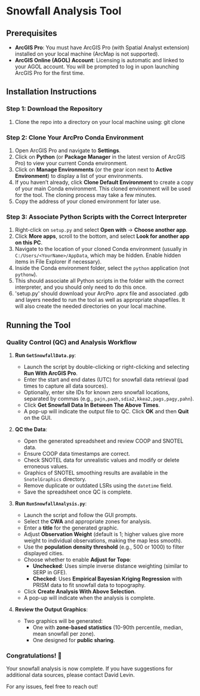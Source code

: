 # Snowfall Analysis Tool

## Prerequisites
- **ArcGIS Pro**: You must have ArcGIS Pro (with Spatial Analyst extension) installed on your local machine (ArcMap is not supported).
- **ArcGIS Online (AGOL) Account**: Licensing is automatic and linked to your AGOL account. You will be prompted to log in upon launching ArcGIS Pro for the first time.

## Installation Instructions

### Step 1: Download the Repository
1. Clone the repo into a directory on your local machine using: git clone 

### Step 2: Clone Your ArcPro Conda Environment
1. Open ArcGIS Pro and navigate to **Settings**.
2. Click on **Python** (or **Package Manager** in the latest version of ArcGIS Pro) to view your current Conda environment.
3. Click on **Manage Environments** (or the gear icon next to **Active Environment**) to display a list of your environments.
4. If you haven’t already, click **Clone Default Environment** to create a copy of your main Conda environment. This cloned environment will be used for the tool. The cloning process may take a few minutes.
5. Copy the address of your cloned environment for later use.

### Step 3: Associate Python Scripts with the Correct Interpreter
1. Right-click on `setup.py` and select **Open with** → **Choose another app**.
2. Click **More apps**, scroll to the bottom, and select **Look for another app on this PC**.
3. Navigate to the location of your cloned Conda environment (usually in `C:/Users/<YourName>/AppData`, which may be hidden. Enable hidden items in File Explorer if necessary).
4. Inside the Conda environment folder, select the `python` application (not `pythonw`).
5. This should associate all Python scripts in the folder with the correct interpreter, and you should only need to do this once.
6. 'setup.py' should download your ArcPro .aprx file and associated .gdb and layers needed to run the tool as well as appropriate shapefiles.  It will also create the needed directories on your local machine.

## Running the Tool

### Quality Control (QC) and Analysis Workflow
1. **Run `GetSnowfallData.py`**:
   - Launch the script by double-clicking or right-clicking and selecting **Run With ArcGIS Pro**.
   - Enter the start and end dates (UTC) for snowfall data retrieval (pad times to capture all data sources).
   - Optionally, enter site IDs for known zero snowfall locations, separated by commas (e.g., `pajn,paoh,sdia2,kkea2,pags,pagy,pahn`).
   - Click **Get Snowfall Data In Between The Above Times**.
   - A pop-up will indicate the output file to QC. Click **OK** and then **Quit** on the GUI.

2. **QC the Data**:
   - Open the generated spreadsheet and review COOP and SNOTEL data.
   - Ensure COOP data timestamps are correct.
   - Check SNOTEL data for unrealistic values and modify or delete erroneous values.
   - Graphics of SNOTEL smoothing results are available in the `SnotelGraphics` directory.
   - Remove duplicate or outdated LSRs using the `datetime` field.
   - Save the spreadsheet once QC is complete.

3. **Run `RunSnowfallAnalysis.py`**:
   - Launch the script and follow the GUI prompts.
   - Select the **CWA** and appropriate zones for analysis.
   - Enter a **title** for the generated graphic.
   - Adjust **Observation Weight** (default is 1; higher values give more weight to individual observations, making the map less smooth).
   - Use the **population density threshold** (e.g., 500 or 1000) to filter displayed cities.
   - Choose whether to enable **Adjust for Topo**:
     - **Unchecked**: Uses simple inverse distance weighting (similar to SERP in GFE).
     - **Checked**: Uses **Empirical Bayesian Kriging Regression** with PRISM data to fit snowfall data to topography.
   - Click **Create Analysis With Above Selection**.
   - A pop-up will indicate when the analysis is complete.

4. **Review the Output Graphics**:
   - Two graphics will be generated:
     - One with **zone-based statistics** (10-90th percentile, median, mean snowfall per zone).
     - One designed for **public sharing**.

### Congratulations! 🎉
Your snowfall analysis is now complete. If you have suggestions for additional data sources, please contact David Levin.

For any issues, feel free to reach out!



